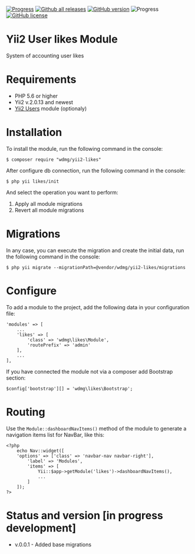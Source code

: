 [![Progress](https://img.shields.io/badge/required-Yii2_v2.0.13-blue.svg)](https://packagist.org/packages/yiisoft/yii2)
[![Github all releases](https://img.shields.io/github/downloads/wdmg/yii2-likes/total.svg)](https://GitHub.com/wdmg/yii2-likes/releases/)
[![GitHub version](https://badge.fury.io/gh/wdmg/Fyii2-likes.svg)](https://github.com/wdmg/yii2-likes)
![Progress](https://img.shields.io/badge/progress-in_development-red.svg)
[![GitHub license](https://img.shields.io/github/license/wdmg/yii2-likes.svg)](https://github.com/wdmg/yii2-likes/blob/master/LICENSE)

# Yii2 User likes Module
System of accounting user likes

# Requirements 
* PHP 5.6 or higher
* Yii2 v.2.0.13 and newest
* [Yii2 Users](https://github.com/wdmg/yii2-users) module (optionaly)

# Installation
To install the module, run the following command in the console:

`$ composer require "wdmg/yii2-likes"`

After configure db connection, run the following command in the console:

`$ php yii likes/init`

And select the operation you want to perform:
  1) Apply all module migrations
  2) Revert all module migrations

# Migrations
In any case, you can execute the migration and create the initial data, run the following command in the console:

`$ php yii migrate --migrationPath=@vendor/wdmg/yii2-likes/migrations`

# Configure
To add a module to the project, add the following data in your configuration file:

    'modules' => [
        ...
        'likes' => [
            'class' => 'wdmg\likes\Module',
            'routePrefix' => 'admin'
        ],
        ...
    ],

If you have connected the module not via a composer add Bootstrap section:

`
$config['bootstrap'][] = 'wdmg\likes\Bootstrap';
`

# Routing
Use the `Module::dashboardNavItems()` method of the module to generate a navigation items list for NavBar, like this:

    <?php
        echo Nav::widget([
        'options' => ['class' => 'navbar-nav navbar-right'],
            'label' => 'Modules',
            'items' => [
                Yii::$app->getModule('likes')->dashboardNavItems(),
                ...
            ]
        ]);
    ?>

# Status and version [in progress development]
* v.0.0.1 - Added base migrations